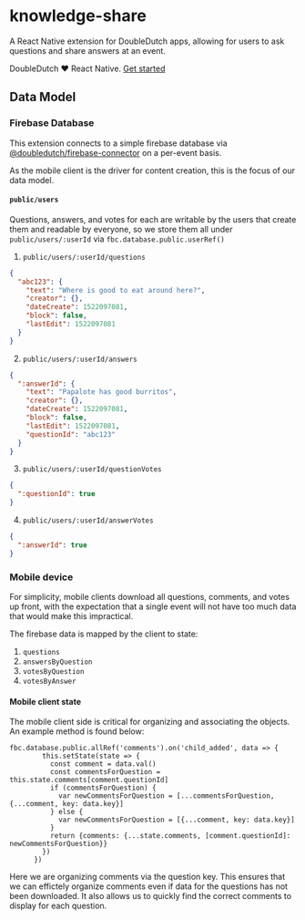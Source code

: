 # knowledge-share

A React Native extension for DoubleDutch apps, allowing for users to ask questions and share answers at an event.

DoubleDutch ❤️ React Native. [Get started](https://doubledutch.github.io/rn/)

## Data Model

### Firebase Database

This extension connects to a simple firebase database via
[@doubledutch/firebase-connector](https://www.npmjs.com/package/@doubledutch/firebase-connector)
on a per-event basis.

As the mobile client is the driver for content creation, this is the focus of our data model.

#### `public/users`

Questions, answers, and votes for each are writable by the users that create
them and readable by everyone, so we store them all under `public/users/:userId`
via `fbc.database.public.userRef()`

1. `public/users/:userId/questions`

```json
{
  "abc123": {
    "text": "Where is good to eat around here?",
    "creator": {},
    "dateCreate": 1522097081,
    "block": false,
    "lastEdit": 1522097081
  }
}
```

2. `public/users/:userId/answers`

```json
{
  ":answerId": {
    "text": "Papalote has good burritos",
    "creator": {},
    "dateCreate": 1522097081,
    "block": false,
    "lastEdit": 1522097081,
    "questionId": "abc123"
  }
}
```

3. `public/users/:userId/questionVotes`

```json
{
  ":questionId": true
}
```

4. `public/users/:userId/answerVotes`

```json
{
  ":answerId": true
}
```

### Mobile device

For simplicity, mobile clients download all questions, comments, and votes up
front, with the expectation that a single event will not have too much data that
would make this impractical.

The firebase data is mapped by the client to state:

1. `questions`
2. `answersByQuestion`
3. `votesByQuestion`
4. `votesByAnswer`

#### Mobile client state

The mobile client side is critical for organizing and associating the objects. An example method is found below:

```
fbc.database.public.allRef('comments').on('child_added', data => {
        this.setState(state => {
          const comment = data.val()
          const commentsForQuestion = this.state.comments[comment.questionId]
          if (commentsForQuestion) {
            var newCommentsForQuestion = [...commentsForQuestion, {...comment, key: data.key}]
          } else {
            var newCommentsForQuestion = [{...comment, key: data.key}]
          }
          return {comments: {...state.comments, [comment.questionId]: newCommentsForQuestion}}
        })
      })
```

Here we are organizing comments via the question key. This ensures that we can effictely organize comments even if data for the questions has not been downloaded. It also allows us to quickly find the correct comments to display for each question.
